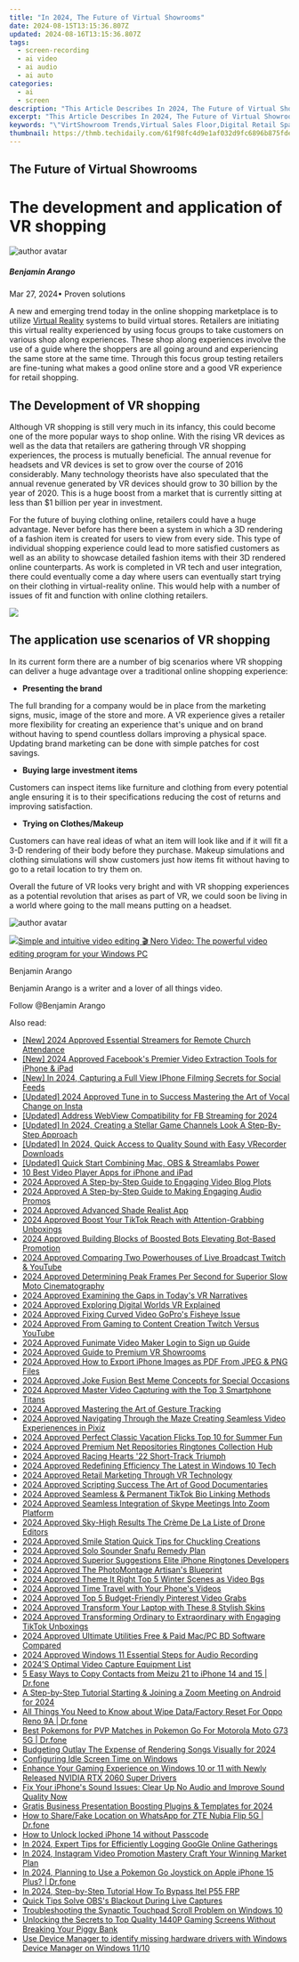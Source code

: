 ```yaml
---
title: "In 2024, The Future of Virtual Showrooms"
date: 2024-08-15T13:15:36.807Z
updated: 2024-08-16T13:15:36.807Z
tags: 
  - screen-recording
  - ai video
  - ai audio
  - ai auto
categories: 
  - ai
  - screen
description: "This Article Describes In 2024, The Future of Virtual Showrooms"
excerpt: "This Article Describes In 2024, The Future of Virtual Showrooms"
keywords: "\"VirtShowroom Trends,Virtual Sales Floor,Digital Retail Space,Future Showroom Tech,Online Room Viewing,Next-Gen Shopping Zones,Interactive Demo Areas\""
thumbnail: https://thmb.techidaily.com/61f98fc4d9e1af032d9fc6896b875fde870b9cc610ca573f8ea2783fc3752f47.jpg
---
```


## The Future of Virtual Showrooms

# The development and application of VR shopping

![author avatar](https://images.wondershare.com/filmora/article-images/benjamin-arango-author.jpg)

##### Benjamin Arango

 Mar 27, 2024• Proven solutions

 A new and emerging trend today in the online shopping marketplace is to utilize [Virtual Reality](https://tools.techidaily.com/wondershare/filmora/download/) systems to build virtual stores. Retailers are initiating this virtual reality experienced by using focus groups to take customers on various shop along experiences. These shop along experiences involve the use of a guide where the shoppers are all going around and experiencing the same store at the same time. Through this focus group testing retailers are fine-tuning what makes a good online store and a good VR experience for retail shopping.

## The Development of VR shopping

 Although VR shopping is still very much in its infancy, this could become one of the more popular ways to shop online. With the rising VR devices as well as the data that retailers are gathering through VR shopping experiences, the process is mutually beneficial. The annual revenue for headsets and VR devices is set to grow over the course of 2016 considerably. Many technology theorists have also speculated that the annual revenue generated by VR devices should grow to 30 billion by the year of 2020\. This is a huge boost from a market that is currently sitting at less than $1 billion per year in investment.

 For the future of buying clothing online, retailers could have a huge advantage. Never before has there been a system in which a 3D rendering of a fashion item is created for users to view from every side. This type of individual shopping experience could lead to more satisfied customers as well as an ability to showcase detailed fashion items with their 3D rendered online counterparts. As work is completed in VR tech and user integration, there could eventually come a day where users can eventually start trying on their clothing in virtual-reality online. This would help with a number of issues of fit and function with online clothing retailers.

<!-- affiliate ads begin -->
<a href="https://store.movavi.com/affiliate.php?ACCOUNT=MOVAVI&AFFILIATE=108875&PATH=https%3A%2F%2Fwww.movavi.com%3FAFFILIATE%3D108875%26RESOURCE%3DMovavi%2BScreen%2BRecorder%2Bbox"><img src="https://mcusercontent.com/0885a03ded3d480dca9287f12/images/f026b149-fc7c-fd54-5f3e-1460bbb19b6b.jpg" border="0"></a>
<!-- affiliate ads end -->
## The application use scenarios of VR shopping

 In its current form there are a number of big scenarios where VR shopping can deliver a huge advantage over a traditional online shopping experience:

* **Presenting the brand**

 The full branding for a company would be in place from the marketing signs, music, image of the store and more. A VR experience gives a retailer more flexibility for creating an experience that's unique and on brand without having to spend countless dollars improving a physical space. Updating brand marketing can be done with simple patches for cost savings.

* **Buying large investment items**

 Customers can inspect items like furniture and clothing from every potential angle ensuring it is to their specifications reducing the cost of returns and improving satisfaction.

* **Trying on Clothes/Makeup**

 Customers can have real ideas of what an item will look like and if it will fit a 3-D rendering of their body before they purchase. Makeup simulations and clothing simulations will show customers just how items fit without having to go to a retail location to try them on.

 Overall the future of VR looks very bright and with VR shopping experiences as a potential revolution that arises as part of VR, we could soon be living in a world where going to the mall means putting on a headset.

![author avatar](https://images.wondershare.com/filmora/article-images/benjamin-arango-author.jpg)
<!-- affiliate ads begin -->
<a href="https://store.nero.com/order/checkout.php?PRODS=42296685&QTY=1&AFFILIATE=108875&CART=1"><img src="http://cdnwww.nero.com/nero-com-wAssets/img/banners/2022/video-pp/ScreenshotSlider/Nero-Video-Advanced-editing.JPG" border="0">Simple and intuitive video editing
🎬 Nero Video:
The powerful video editing program for your Windows PC</a>
<!-- affiliate ads end -->

Benjamin Arango

Benjamin Arango is a writer and a lover of all things video.

Follow @Benjamin Arango


<ins class="adsbygoogle"
     style="display:block"
     data-ad-format="autorelaxed"
     data-ad-client="ca-pub-7571918770474297"
     data-ad-slot="1223367746"></ins>



<ins class="adsbygoogle"
     style="display:block"
     data-ad-client="ca-pub-7571918770474297"
     data-ad-slot="8358498916"
     data-ad-format="auto"
     data-full-width-responsive="true"></ins>


<span class="atpl-alsoreadstyle">Also read:</span>
<div><ul>
<li><a href="https://fox-friendly.techidaily.com/new-2024-approved-essential-streamers-for-remote-church-attendance/"><u>[New] 2024 Approved  Essential Streamers for Remote Church Attendance</u></a></li>
<li><a href="https://facebook-video-content.techidaily.com/new-2024-approved-facebooks-premier-video-extraction-tools-for-iphone-and-ipad/"><u>[New] 2024 Approved  Facebook's Premier Video Extraction Tools for iPhone & iPad</u></a></li>
<li><a href="https://facebook-clips.techidaily.com/new-in-2024-capturing-a-full-view-iphone-filming-secrets-for-social-feeds/"><u>[New] In 2024, Capturing a Full View  IPhone Filming Secrets for Social Feeds</u></a></li>
<li><a href="https://instagram-videos.techidaily.com/updated-2024-approved-tune-in-to-success-mastering-the-art-of-vocal-change-on-insta/"><u>[Updated] 2024 Approved  Tune in to Success  Mastering the Art of Vocal Change on Insta</u></a></li>
<li><a href="https://facebook-video-content.techidaily.com/updated-address-webview-compatibility-for-fb-streaming-for-2024/"><u>[Updated] Address WebView Compatibility for FB Streaming for 2024</u></a></li>
<li><a href="https://facebook-record-videos.techidaily.com/updated-in-2024-creating-a-stellar-game-channels-look-a-step-by-step-approach/"><u>[Updated] In 2024, Creating a Stellar Game Channels Look  A Step-By-Step Approach</u></a></li>
<li><a href="https://screen-capture.techidaily.com/updated-in-2024-quick-access-to-quality-sound-with-easy-vrecorder-downloads/"><u>[Updated] In 2024, Quick Access to Quality Sound with Easy VRecorder Downloads</u></a></li>
<li><a href="https://vp-tips.techidaily.com/updated-quick-start-combining-mac-obs-and-streamlabs-power/"><u>[Updated] Quick Start  Combining Mac, OBS & Streamlabs Power</u></a></li>
<li><a href="https://fox-hovers.techidaily.com/10-best-video-player-apps-for-iphone-and-ipad/"><u>10 Best Video Player Apps for iPhone and iPad</u></a></li>
<li><a href="https://fox-hovers.techidaily.com/2024-approved-a-step-by-step-guide-to-engaging-video-blog-plots/"><u>2024 Approved  A Step-by-Step Guide to Engaging Video Blog Plots</u></a></li>
<li><a href="https://fox-hovers.techidaily.com/2024-approved-a-step-by-step-guide-to-making-engaging-audio-promos/"><u>2024 Approved  A Step-by-Step Guide to Making Engaging Audio Promos</u></a></li>
<li><a href="https://fox-hovers.techidaily.com/2024-approved-advanced-shade-realist-app/"><u>2024 Approved  Advanced Shade Realist App</u></a></li>
<li><a href="https://fox-hovers.techidaily.com/2024-approved-boost-your-tiktok-reach-with-attention-grabbing-unboxings/"><u>2024 Approved  Boost Your TikTok Reach with Attention-Grabbing Unboxings</u></a></li>
<li><a href="https://fox-hovers.techidaily.com/2024-approved-building-blocks-of-boosted-bots-elevating-bot-based-promotion/"><u>2024 Approved  Building Blocks of Boosted Bots  Elevating Bot-Based Promotion</u></a></li>
<li><a href="https://fox-hovers.techidaily.com/2024-approved-comparing-two-powerhouses-of-live-broadcast-twitch-and-youtube/"><u>2024 Approved  Comparing Two Powerhouses of Live Broadcast  Twitch & YouTube</u></a></li>
<li><a href="https://fox-hovers.techidaily.com/2024-approved-determining-peak-frames-per-second-for-superior-slow-moto-cinematography/"><u>2024 Approved  Determining Peak Frames Per Second for Superior Slow Moto Cinematography</u></a></li>
<li><a href="https://fox-hovers.techidaily.com/2024-approved-examining-the-gaps-in-todays-vr-narratives/"><u>2024 Approved  Examining the Gaps in Today's VR Narratives</u></a></li>
<li><a href="https://fox-hovers.techidaily.com/2024-approved-exploring-digital-worlds-vr-explained/"><u>2024 Approved  Exploring Digital Worlds  VR Explained</u></a></li>
<li><a href="https://fox-hovers.techidaily.com/2024-approved-fixing-curved-video-gopros-fisheye-issue/"><u>2024 Approved  Fixing Curved Video  GoPro's Fisheye Issue</u></a></li>
<li><a href="https://fox-hovers.techidaily.com/2024-approved-from-gaming-to-content-creation-twitch-versus-youtube/"><u>2024 Approved  From Gaming to Content Creation  Twitch Versus YouTube</u></a></li>
<li><a href="https://fox-hovers.techidaily.com/2024-approved-funimate-video-maker-login-to-sign-up-guide/"><u>2024 Approved  Funimate Video Maker  Login to Sign up Guide</u></a></li>
<li><a href="https://fox-hovers.techidaily.com/2024-approved-guide-to-premium-vr-showrooms/"><u>2024 Approved  Guide to Premium VR Showrooms</u></a></li>
<li><a href="https://fox-hovers.techidaily.com/2024-approved-how-to-export-iphone-images-as-pdf-from-jpeg-and-png-files/"><u>2024 Approved  How to Export iPhone Images as PDF From JPEG & PNG Files</u></a></li>
<li><a href="https://fox-hovers.techidaily.com/2024-approved-joke-fusion-best-meme-concepts-for-special-occasions/"><u>2024 Approved  Joke Fusion  Best Meme Concepts for Special Occasions</u></a></li>
<li><a href="https://fox-hovers.techidaily.com/2024-approved-master-video-capturing-with-the-top-3-smartphone-titans/"><u>2024 Approved  Master Video Capturing with the Top 3 Smartphone Titans</u></a></li>
<li><a href="https://fox-hovers.techidaily.com/2024-approved-mastering-the-art-of-gesture-tracking/"><u>2024 Approved  Mastering the Art of Gesture Tracking</u></a></li>
<li><a href="https://fox-hovers.techidaily.com/2024-approved-navigating-through-the-maze-creating-seamless-video-experienences-in-pixiz/"><u>2024 Approved  Navigating Through the Maze  Creating Seamless Video Experienences in Pixiz</u></a></li>
<li><a href="https://fox-hovers.techidaily.com/2024-approved-perfect-classic-vacation-flicks-top-10-for-summer-fun/"><u>2024 Approved  Perfect Classic Vacation Flicks  Top 10 for Summer Fun</u></a></li>
<li><a href="https://fox-hovers.techidaily.com/2024-approved-premium-net-repositories-ringtones-collection-hub/"><u>2024 Approved  Premium Net Repositories  Ringtones Collection Hub</u></a></li>
<li><a href="https://fox-hovers.techidaily.com/2024-approved-racing-hearts-22-short-track-triumph/"><u>2024 Approved  Racing Hearts  '22 Short-Track Triumph</u></a></li>
<li><a href="https://fox-hovers.techidaily.com/2024-approved-redefining-efficiency-the-latest-in-windows-10-tech/"><u>2024 Approved  Redefining Efficiency  The Latest in Windows 10 Tech</u></a></li>
<li><a href="https://fox-hovers.techidaily.com/2024-approved-retail-marketing-through-vr-technology/"><u>2024 Approved  Retail Marketing Through VR Technology</u></a></li>
<li><a href="https://fox-hovers.techidaily.com/2024-approved-scripting-success-the-art-of-good-documentaries/"><u>2024 Approved  Scripting Success  The Art of Good Documentaries</u></a></li>
<li><a href="https://fox-hovers.techidaily.com/2024-approved-seamless-and-permanent-tiktok-bio-linking-methods/"><u>2024 Approved  Seamless & Permanent  TikTok Bio Linking Methods</u></a></li>
<li><a href="https://fox-hovers.techidaily.com/2024-approved-seamless-integration-of-skype-meetings-into-zoom-platform/"><u>2024 Approved  Seamless Integration of Skype Meetings Into Zoom Platform</u></a></li>
<li><a href="https://fox-hovers.techidaily.com/2024-approved-sky-high-results-the-creme-de-la-liste-of-drone-editors/"><u>2024 Approved  Sky-High Results  The Crème De La Liste of Drone Editors</u></a></li>
<li><a href="https://fox-hovers.techidaily.com/2024-approved-smile-station-quick-tips-for-chuckling-creations/"><u>2024 Approved  Smile Station  Quick Tips for Chuckling Creations</u></a></li>
<li><a href="https://fox-hovers.techidaily.com/2024-approved-solo-sounder-snafu-remedy-plan/"><u>2024 Approved  Solo Sounder Snafu  Remedy Plan</u></a></li>
<li><a href="https://fox-hovers.techidaily.com/2024-approved-superior-suggestions-elite-iphone-ringtones-developers/"><u>2024 Approved  Superior Suggestions  Elite iPhone Ringtones Developers</u></a></li>
<li><a href="https://fox-hovers.techidaily.com/2024-approved-the-photomontage-artisans-blueprint/"><u>2024 Approved  The PhotoMontage Artisan's Blueprint</u></a></li>
<li><a href="https://youtube-stream.techidaily.com/2024-approved-theme-it-right-top-5-winter-scenes-as-video-bgs/"><u>2024 Approved  Theme It Right  Top 5 Winter Scenes as Video Bgs</u></a></li>
<li><a href="https://fox-hovers.techidaily.com/2024-approved-time-travel-with-your-phones-videos/"><u>2024 Approved  Time Travel with Your Phone's Videos</u></a></li>
<li><a href="https://fox-hovers.techidaily.com/2024-approved-top-5-budget-friendly-pinterest-video-grabs/"><u>2024 Approved  Top 5 Budget-Friendly Pinterest Video Grabs</u></a></li>
<li><a href="https://fox-hovers.techidaily.com/2024-approved-transform-your-laptop-with-these-8-stylish-skins/"><u>2024 Approved  Transform Your Laptop with These 8 Stylish Skins</u></a></li>
<li><a href="https://fox-hovers.techidaily.com/2024-approved-transforming-ordinary-to-extraordinary-with-engaging-tiktok-unboxings/"><u>2024 Approved  Transforming Ordinary to Extraordinary with Engaging TikTok Unboxings</u></a></li>
<li><a href="https://some-skills.techidaily.com/2024-approved-ultimate-utilities-free-and-paid-macpc-bd-software-compared/"><u>2024 Approved  Ultimate Utilities  Free & Paid Mac/PC BD Software Compared</u></a></li>
<li><a href="https://fox-hovers.techidaily.com/2024-approved-windows-11-essential-steps-for-audio-recording/"><u>2024 Approved  Windows 11  Essential Steps for Audio Recording</u></a></li>
<li><a href="https://fox-hovers.techidaily.com/2024s-optimal-video-capture-equipment-list/"><u>2024’S Optimal Video Capture Equipment List</u></a></li>
<li><a href="https://blog-min.techidaily.com/5-easy-ways-to-copy-contacts-from-meizu-21-to-iphone-14-and-15-drfone-by-drfone-transfer-from-android-transfer-from-android/"><u>5 Easy Ways to Copy Contacts from Meizu 21 to iPhone 14 and 15 | Dr.fone</u></a></li>
<li><a href="https://fox-boxes.techidaily.com/a-step-by-step-tutorial-starting-and-joining-a-zoom-meeting-on-android-for-2024/"><u>A Step-by-Step Tutorial  Starting & Joining a Zoom Meeting on Android for 2024</u></a></li>
<li><a href="https://techidaily.com/all-things-you-need-to-know-about-wipe-datafactory-reset-for-oppo-reno-9a-drfone-by-drfone-reset-android-reset-android/"><u>All Things You Need to Know about Wipe Data/Factory Reset For Oppo Reno 9A | Dr.fone</u></a></li>
<li><a href="https://android-pokemon-go.techidaily.com/best-pokemons-for-pvp-matches-in-pokemon-go-for-motorola-moto-g73-5g-drfone-by-drfone-virtual-android/"><u>Best Pokemons for PVP Matches in Pokemon Go For Motorola Moto G73 5G | Dr.fone</u></a></li>
<li><a href="https://extra-hints.techidaily.com/budgeting-outlay-the-expense-of-rendering-songs-visually-for-2024/"><u>Budgeting Outlay  The Expense of Rendering Songs Visually for 2024</u></a></li>
<li><a href="https://win11.techidaily.com/configuring-idle-screen-time-on-windows/"><u>Configuring Idle Screen Time on Windows</u></a></li>
<li><a href="https://driver-download.techidaily.com/enhance-your-gaming-experience-on-windows-10-or-11-with-newly-released-nvidia-rtx-2060-super-drivers/"><u>Enhance Your Gaming Experience on Windows 10 or 11 with Newly Released NVIDIA RTX 2060 Super Drivers</u></a></li>
<li><a href="https://sound-issues.techidaily.com/fix-your-iphones-sound-issues-clear-up-no-audio-and-improve-sound-quality-now/"><u>Fix Your iPhone's Sound Issues: Clear Up No Audio and Improve Sound Quality Now</u></a></li>
<li><a href="https://some-techniques.techidaily.com/gratis-business-presentation-boosting-plugins-and-templates-for-2024/"><u>Gratis Business Presentation Boosting Plugins & Templates for 2024</u></a></li>
<li><a href="https://location-social.techidaily.com/how-to-sharefake-location-on-whatsapp-for-zte-nubia-flip-5g-drfone-by-drfone-virtual-android/"><u>How to Share/Fake Location on WhatsApp for ZTE Nubia Flip 5G | Dr.fone</u></a></li>
<li><a href="https://review-topics.techidaily.com/how-to-unlock-locked-iphone-14-without-passcode-by-drfone-ios-unlock-ios-unlock/"><u>How to Unlock locked iPhone 14 without Passcode</u></a></li>
<li><a href="https://screen-video-capture.techidaily.com/in-2024-expert-tips-for-efficiently-logging-google-online-gatherings/"><u>In 2024, Expert Tips for Efficiently Logging GooGle Online Gatherings</u></a></li>
<li><a href="https://instagram-video-files.techidaily.com/in-2024-instagram-video-promotion-mastery-craft-your-winning-market-plan/"><u>In 2024, Instagram Video Promotion Mastery  Craft Your Winning Market Plan</u></a></li>
<li><a href="https://ios-pokemon-go.techidaily.com/in-2024-planning-to-use-a-pokemon-go-joystick-on-apple-iphone-15-plus-drfone-by-drfone-virtual-ios/"><u>In 2024, Planning to Use a Pokemon Go Joystick on Apple iPhone 15 Plus? | Dr.fone</u></a></li>
<li><a href="https://bypass-frp.techidaily.com/in-2024-step-by-step-tutorial-how-to-bypass-itel-p55-frp-by-drfone-android/"><u>In 2024, Step-by-Step Tutorial How To Bypass Itel P55 FRP</u></a></li>
<li><a href="https://video-capture.techidaily.com/quick-tips-solve-obss-blackout-during-live-captures/"><u>Quick Tips  Solve OBS's Blackout During Live Captures</u></a></li>
<li><a href="https://win-howtos.techidaily.com/troubleshooting-the-synaptic-touchpad-scroll-problem-on-windows-10/"><u>Troubleshooting the Synaptic Touchpad Scroll Problem on Windows 10</u></a></li>
<li><a href="https://games-able.techidaily.com/unlocking-the-secrets-to-top-quality-1440p-gaming-screens-without-breaking-your-piggy-bank/"><u>Unlocking the Secrets to Top Quality 1440P Gaming Screens Without Breaking Your Piggy Bank</u></a></li>
<li><a href="https://techidaily.com/use-device-manager-to-identify-missing-hardware-drivers-with-windows-device-manager-on-windows-1110-by-drivereasy-guide/"><u>Use Device Manager to identify missing hardware drivers with Windows Device Manager on Windows 11/10</u></a></li>
</ul></div>

